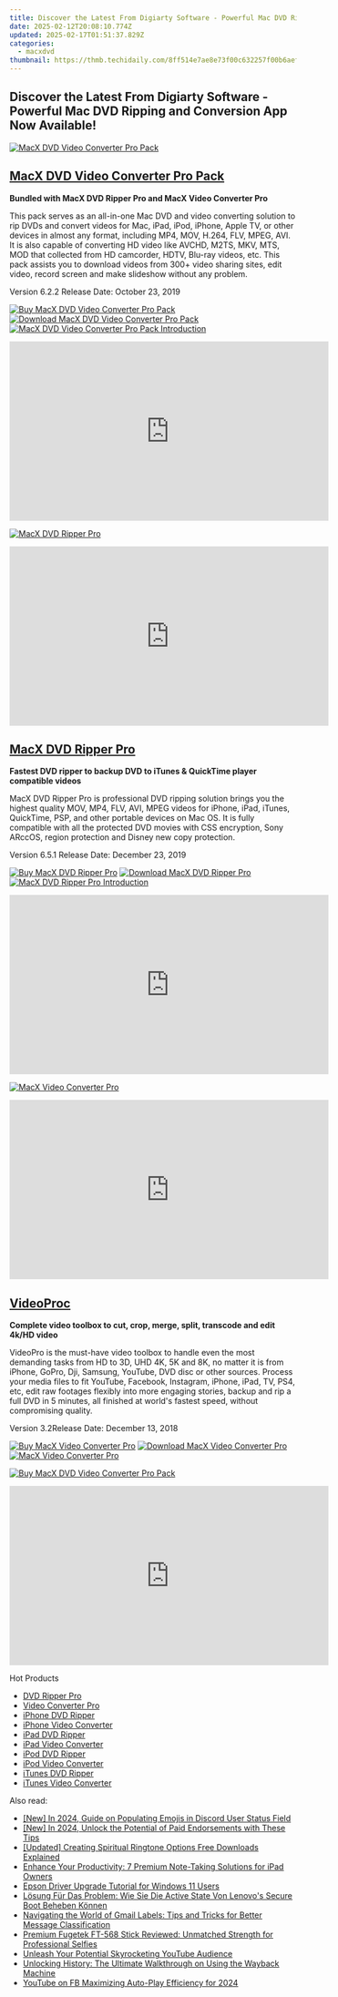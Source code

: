 ```yaml
---
title: Discover the Latest From Digiarty Software - Powerful Mac DVD Ripping and Conversion App Now Available!
date: 2025-02-12T20:08:10.774Z
updated: 2025-02-17T01:51:37.829Z
categories:
  - macxdvd
thumbnail: https://thmb.techidaily.com/8ff514e7ae8e73f00c632257f00b6aefbc08dc01d831c81a6f2628b843ff494a.jpg
---
```


## Discover the Latest From Digiarty Software - Powerful Mac DVD Ripping and Conversion App Now Available!

[![MacX DVD Video Converter Pro Pack](https://www.macxdvd.com/new-software-release/../pack-image/macx-pack-mini2.jpg)](https://tools.techidaily.com/macxdvd/products/) 

## [MacX DVD Video Converter Pro Pack](https://tools.techidaily.com/macxdvd/products/)

**Bundled with MacX DVD Ripper Pro and MacX Video Converter Pro**

This pack serves as an all-in-one Mac DVD and video converting solution to rip DVDs and convert videos for Mac, iPad, iPod, iPhone, Apple TV, or other devices in almost any format, including MP4, MOV, H.264, FLV, MPEG, AVI. It is also capable of converting HD video like AVCHD, M2TS, MKV, MTS, MOD that collected from HD camcorder, HDTV, Blu-ray videos, etc. This pack assists you to download videos from 300+ video sharing sites, edit video, record screen and make slideshow without any problem.

Version 6.2.2 Release Date: October 23, 2019

[![Buy MacX DVD Video Converter Pro Pack](https://www.macxdvd.com/new-software-release/../image/bottom-buy1.jpg)](https://www.macxdvd.com/new-software-release/../mac-dvd-video-converter-pro-pack/buy.htm) [![Download MacX DVD Video Converter Pro Pack](https://www.macxdvd.com/new-software-release/../image/bottom-download1.jpg)](https://www.macxdvd.com/new-software-release/../download/macx-dvd-video-converter-pro-pack.dmg) [![MacX DVD Video Converter Pro Pack Introduction](https://www.macxdvd.com/new-software-release/../image/bottom-read1.jpg)](https://tools.techidaily.com/macxdvd/products/) 

<!-- affiliate ads begin -->
<iframe width="560" height="315" src="https://www.youtube.com/embed/E3yY7lZ-FKA?si=g8VEuExP8GH59B69" title="YouTube video player" frameborder="0" allow="accelerometer; autoplay; clipboard-write; encrypted-media; gyroscope; picture-in-picture; web-share" referrerpolicy="strict-origin-when-cross-origin" allowfullscreen></iframe>
<!-- affiliate ads end -->

[![MacX DVD Ripper Pro](https://www.macxdvd.com/new-software-release/../box-image/macx-ripper-mini2.jpg)](https://tools.techidaily.com/macxdvd/products/) 

<!-- affiliate ads begin -->
<iframe width="560" height="315" src="https://www.youtube.com/embed/SgRVYjqB70s?si=My_2cDvJVdincQRu" title="YouTube video player" frameborder="0" allow="accelerometer; autoplay; clipboard-write; encrypted-media; gyroscope; picture-in-picture; web-share" referrerpolicy="strict-origin-when-cross-origin" allowfullscreen></iframe>
<!-- affiliate ads end -->

## [MacX DVD Ripper Pro](https://tools.techidaily.com/macxdvd/products/)

**Fastest DVD ripper to backup DVD to iTunes & QuickTime player compatible videos**

MacX DVD Ripper Pro is professional DVD ripping solution brings you the highest quality MOV, MP4, FLV, AVI, MPEG videos for iPhone, iPad, iTunes, QuickTime, PSP, and other portable devices on Mac OS. It is fully compatible with all the protected DVD movies with CSS encryption, Sony ARccOS, region protection and Disney new copy protection.

Version 6.5.1 Release Date: December 23, 2019

[![Buy MacX DVD Ripper Pro](https://www.macxdvd.com/new-software-release/../image/bottom-buy1.jpg)](https://www.macxdvd.com/new-software-release/../mac-dvd-ripper-pro/buy.htm) [![Download MacX DVD Ripper Pro](https://www.macxdvd.com/new-software-release/../image/bottom-download1.jpg)](https://www.macxdvd.com/new-software-release/../download/macx-dvd-ripper-pro.dmg) [![MacX DVD Ripper Pro Introduction](https://www.macxdvd.com/new-software-release/../image/bottom-read1.jpg)](https://tools.techidaily.com/macxdvd/products/) 

<!-- affiliate ads begin -->
<iframe width="560" height="315" src="https://www.youtube.com/embed/fm0XhU5H8R4?si=cFPk6XK3X3CQSI7Y" title="YouTube video player" frameborder="0" allow="accelerometer; autoplay; clipboard-write; encrypted-media; gyroscope; picture-in-picture; web-share" referrerpolicy="strict-origin-when-cross-origin" allowfullscreen></iframe>
<!-- affiliate ads end -->

[![MacX Video Converter Pro](https://www.macxdvd.com/new-software-release/../box-image/videoproc_mini.png)](https://tools.techidaily.com/macxdvd/products/) 

<!-- affiliate ads begin -->
<iframe width="560" height="315" src="https://www.youtube.com/embed/d-COuhPT5mk?si=wLZU6jkkAdJuAn6h" title="YouTube video player" frameborder="0" allow="accelerometer; autoplay; clipboard-write; encrypted-media; gyroscope; picture-in-picture; web-share" referrerpolicy="strict-origin-when-cross-origin" allowfullscreen></iframe>
<!-- affiliate ads end -->

## [VideoProc](https://tools.techidaily.com/macxdvd/products/)

**Complete video toolbox to cut, crop, merge, split, transcode and edit 4k/HD video**

VideoPro is the must-have video toolbox to handle even the most demanding tasks from HD to 3D, UHD 4K, 5K and 8K, no matter it is from iPhone, GoPro, Dji, Samsung, YouTube, DVD disc or other sources. Process your media files to fit YouTube, Facebook, Instagram, iPhone, iPad, TV, PS4, etc, edit raw footages flexibly into more engaging stories, backup and rip a full DVD in 5 minutes, all finished at world's fastest speed, without compromising quality. 

Version 3.2Release Date: December 13, 2018

[![Buy MacX Video Converter Pro](https://www.macxdvd.com/new-software-release/../image/bottom-buy1.jpg)](https://www.macxdvd.com/new-software-release/../mac-video-converter-pro/buy.htm) [![Download MacX Video Converter Pro](https://www.macxdvd.com/new-software-release/../image/bottom-download1.jpg)](https://www.macxdvd.com/new-software-release/../download/macx-video-converter-pro.dmg) [![MacX Video Converter Pro](https://www.macxdvd.com/new-software-release/../image/bottom-read1.jpg)](https://tools.techidaily.com/macxdvd/products/) 

[![Buy MacX DVD Video Converter Pro Pack](https://www.macxdvd.com/new-software-release/../adv/banner-ad3.jpg)](https://www.macxdvd.com/new-software-release/../mac-dvd-video-converter-pro-pack/buy.htm) 

<!-- affiliate ads begin -->
<iframe width="560" height="315" src="https://www.youtube.com/embed/gyGoQi7hsZk?si=8OcKcPUj2wSBmVZ1" title="YouTube video player" frameborder="0" allow="accelerometer; autoplay; clipboard-write; encrypted-media; gyroscope; picture-in-picture; web-share" referrerpolicy="strict-origin-when-cross-origin" allowfullscreen></iframe>
<!-- affiliate ads end -->

Hot Products

* [DVD Ripper Pro](https://tools.techidaily.com/macxdvd/products/)
* [Video Converter Pro](https://tools.techidaily.com/macxdvd/products/)
* [iPhone DVD Ripper](https://tools.techidaily.com/macxdvd/products/)
* [iPhone Video Converter](https://tools.techidaily.com/macxdvd/products/)
* [iPad DVD Ripper](https://tools.techidaily.com/macxdvd/products/)
* [iPad Video Converter](https://tools.techidaily.com/macxdvd/products/)
* [iPod DVD Ripper](https://tools.techidaily.com/macxdvd/products/)
* [iPod Video Converter](https://tools.techidaily.com/macxdvd/products/)
* [iTunes DVD Ripper](https://tools.techidaily.com/macxdvd/products/)
* [iTunes Video Converter](https://tools.techidaily.com/macxdvd/products/)

<ins class="adsbygoogle"
     style="display:block"
     data-ad-format="autorelaxed"
     data-ad-client="ca-pub-7571918770474297"
     data-ad-slot="1223367746"></ins>

<ins class="adsbygoogle"
     style="display:block"
     data-ad-client="ca-pub-7571918770474297"
     data-ad-slot="8358498916"
     data-ad-format="auto"
     data-full-width-responsive="true"></ins>

<span class="atpl-alsoreadstyle">Also read:</span>
<div><ul>
<li><a href="https://discord-videos.techidaily.com/new-in-2024-guide-on-populating-emojis-in-discord-user-status-field/"><u>[New] In 2024, Guide on Populating Emojis in Discord User Status Field</u></a></li>
<li><a href="https://instagram-videos.techidaily.com/new-in-2024-unlock-the-potential-of-paid-endorsements-with-these-tips/"><u>[New] In 2024, Unlock the Potential of Paid Endorsements with These Tips</u></a></li>
<li><a href="https://fox-http.techidaily.com/updated-creating-spiritual-ringtone-options-free-downloads-explained/"><u>[Updated] Creating Spiritual Ringtone Options Free Downloads Explained</u></a></li>
<li><a href="https://techtrends.techidaily.com/enhance-your-productivity-7-premium-note-taking-solutions-for-ipad-owners/"><u>Enhance Your Productivity: 7 Premium Note-Taking Solutions for iPad Owners</u></a></li>
<li><a href="https://driver-download.techidaily.com/epson-driver-upgrade-tutorial-for-windows-11-users/"><u>Epson Driver Upgrade Tutorial for Windows 11 Users</u></a></li>
<li><a href="https://win-exceptional.techidaily.com/losung-fur-das-problem-wie-sie-die-active-state-von-lenovos-secure-boot-beheben-konnen/"><u>Lösung Für Das Problem: Wie Sie Die Active State Von Lenovo's Secure Boot Beheben Können</u></a></li>
<li><a href="https://techtrends.techidaily.com/navigating-the-world-of-gmail-labels-tips-and-tricks-for-better-message-classification/"><u>Navigating the World of Gmail Labels: Tips and Tricks for Better Message Classification</u></a></li>
<li><a href="https://techtrends.techidaily.com/premium-fugetek-ft-568-stick-reviewed-unmatched-strength-for-professional-selfies/"><u>Premium Fugetek FT-568 Stick Reviewed: Unmatched Strength for Professional Selfies</u></a></li>
<li><a href="https://youtube-docs.techidaily.com/sh-your-potential-skyrocketing-youtube-audience/"><u>Unleash Your Potential Skyrocketing YouTube Audience</u></a></li>
<li><a href="https://techtrends.techidaily.com/unlocking-history-the-ultimate-walkthrough-on-using-the-wayback-machine/"><u>Unlocking History: The Ultimate Walkthrough on Using the Wayback Machine</u></a></li>
<li><a href="https://facebook-clips.techidaily.com/youtube-on-fb-maximizing-auto-play-efficiency-for-2024/"><u>YouTube on FB Maximizing Auto-Play Efficiency for 2024</u></a></li>
</ul></div>

